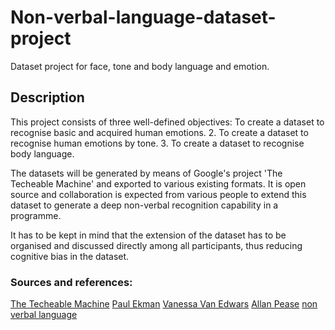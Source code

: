 # Non-verbal-language-dataset-project
Dataset project for face, tone and body language  and emotion.

## Description
This project consists of three well-defined objectives:
To create a dataset to recognise basic and acquired human emotions.
2. To create a dataset to recognise human emotions by tone.
3. To create a dataset to recognise body language.

The datasets will be generated by means of Google's project 'The Techeable Machine' and exported to various existing formats. 
It is open source and collaboration is expected from various people to extend this dataset to generate a deep non-verbal recognition capability in a programme.

It has to be kept in mind that the extension of the dataset has to be organised and discussed directly among all participants, thus reducing cognitive bias in the dataset. 

### Sources and references:
[The Techeable Machine](https://teachablemachine.withgoogle.com/)
[Paul Ekman](https://www.paulekman.com/)
[Vanessa Van Edwars](https://en.wikipedia.org/wiki/Vanessa_Van_Edwards)
[Allan Pease](https://en.wikipedia.org/wiki/Allan_Pease)
[non verbal language](https://en.wikipedia.org/wiki/Body_language)
